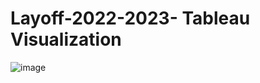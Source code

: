 # Layoff-2022-2023- Tableau Visualization



![image](https://user-images.githubusercontent.com/104264279/218418320-1b07fd73-be2d-4bff-8c16-2aa3dbf188c5.png)
